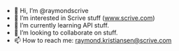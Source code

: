 - 👋 Hi, I’m @raymondscrive
- 👀 I’m interested in Scrive stuff (www.scrive.com)
- 🌱 I’m currently learning API stuff.
- 💞️ I’m looking to collaborate on stuff. 
- 📫 How to reach me: raymond.kristiansen@scrive.com 

<!---
raymondscrive/raymondscrive is a ✨ special ✨ repository because its `README.md` (this file) appears on your GitHub profile.
You can click the Preview link to take a look at your changes.
--->
